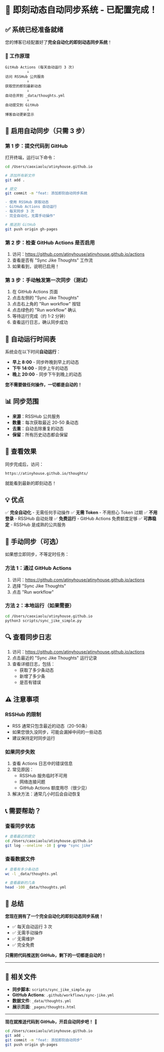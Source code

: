 # 🎉 即刻动态自动同步系统 - 已配置完成！

## ✅ 系统已经准备就绪

您的博客已经配置好了**完全自动化的即刻动态同步系统**！

### 🔄 工作原理

```
GitHub Actions (每天自动运行 3 次)
          ↓
访问 RSSHub 公共服务
          ↓
获取您的即刻最新动态
          ↓
自动合并到 _data/thoughts.yml
          ↓
自动提交到 GitHub
          ↓
博客自动更新显示
```

## 🚀 启用自动同步（只需 3 步）

### 第 1 步：提交代码到 GitHub

打开终端，运行以下命令：

```bash
cd /Users/caoxiaolu/atinyhouse.github.io

# 添加所有新文件
git add .

# 提交
git commit -m "feat: 添加即刻自动同步系统

- 使用 RSSHub 获取动态
- GitHub Actions 自动运行
- 每天同步 3 次
- 完全自动化，无需手动操作"

# 推送到 GitHub
git push origin gh-pages
```

### 第 2 步：检查 GitHub Actions 是否启用

1. 访问：https://github.com/atinyhouse/atinyhouse.github.io/actions
2. 查看是否有 "Sync Jike Thoughts" 工作流
3. 如果看到，说明已启用！

### 第 3 步：手动触发第一次同步（测试）

1. 在 GitHub Actions 页面
2. 点击左侧的 "Sync Jike Thoughts"
3. 点击右上角的 "Run workflow" 按钮
4. 点击绿色的 "Run workflow" 确认
5. 等待运行完成（约 1-2 分钟）
6. 查看运行日志，确认同步成功

## 📅 自动运行时间表

系统会在以下时间**自动运行**：

- **早上 8:00** - 同步昨晚到早上的动态
- **下午 14:00** - 同步上午的动态
- **晚上 20:00** - 同步下午到晚上的动态

**您不需要做任何操作，一切都是自动的！**

## 📊 同步范围

- **来源**：RSSHub 公共服务
- **数量**：每次获取最近 20-50 条动态
- **去重**：自动去除重复的动态
- **保留**：所有历史动态都会保留

## 🎯 查看效果

同步完成后，访问：
```
https://atinyhouse.github.io/thoughts/
```

就能看到最新的即刻动态！

## 💡 优点

✅ **完全自动化** - 无需任何手动操作
✅ **无需 Token** - 不用担心 Token 过期
✅ **不用登录** - RSSHub 自动处理
✅ **免费运行** - GitHub Actions 免费额度足够
✅ **可靠稳定** - RSSHub 是成熟的公共服务

## 📝 手动同步（可选）

如果想立即同步，不等定时任务：

### 方法 1：通过 GitHub Actions
1. 访问：https://github.com/atinyhouse/atinyhouse.github.io/actions
2. 选择 "Sync Jike Thoughts"
3. 点击 "Run workflow"

### 方法 2：本地运行（如果需要）
```bash
cd /Users/caoxiaolu/atinyhouse.github.io
python3 scripts/sync_jike_simple.py
```

## 🔍 查看同步日志

1. 访问：https://github.com/atinyhouse/atinyhouse.github.io/actions
2. 点击最近的 "Sync Jike Thoughts" 运行记录
3. 查看详细日志，包括：
   - 获取了多少条动态
   - 新增了多少条
   - 是否有错误

## ⚠️ 注意事项

### RSSHub 的限制
- RSS 通常只包含最近的动态（20-50条）
- 如果您很久没同步，可能会漏掉中间的一些动态
- 建议保持定时同步运行

### 如果同步失败
1. 查看 Actions 日志中的错误信息
2. 常见原因：
   - RSSHub 服务临时不可用
   - 网络连接问题
   - GitHub Actions 额度用尽（很少见）
3. 解决方法：通常几小时后会自动恢复

## 📞 需要帮助？

### 查看同步状态
```bash
# 查看最近的提交
cd /Users/caoxiaolu/atinyhouse.github.io
git log --oneline -10 | grep "sync jike"
```

### 查看数据文件
```bash
# 查看有多少条动态
wc -l _data/thoughts.yml

# 查看最新的几条
head -100 _data/thoughts.yml
```

## 🎉 总结

**您现在拥有了一个完全自动化的即刻动态同步系统！**

- ✅ 每天自动运行 3 次
- ✅ 无需手动操作
- ✅ 无需维护
- ✅ 完全免费

**只需把代码推送到 GitHub，剩下的一切都是自动的！**

---

## 📂 相关文件

- **同步脚本**: `scripts/sync_jike_simple.py`
- **GitHub Actions**: `.github/workflows/sync-jike.yml`
- **数据文件**: `_data/thoughts.yml`
- **展示页面**: `_pages/thoughts.html`

---

**现在就推送代码到 GitHub，开启自动同步吧！** 🚀

```bash
cd /Users/caoxiaolu/atinyhouse.github.io
git add .
git commit -m "feat: 添加即刻自动同步"
git push origin gh-pages
```
